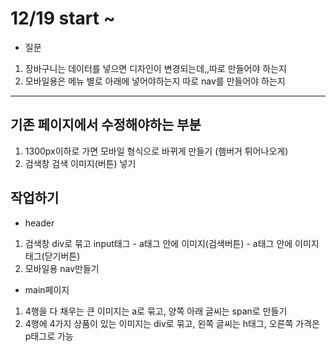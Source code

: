 # 12/19 start ~
* 질문
1. 장바구니는 데이터를 넣으면 디자인이 변경되는데,,따로 만들어야 하는지
2. 모바일용은 메뉴 별로 아래에 넣어야하는지 따로 nav를 만들어야 하는지
-----------------------
## 기존 페이지에서 수정해야하는 부분
1. 1300px이하로 가면 모바일 형식으로 바뀌게 만들기 (햄버거 튀어나오게)
2. 검색창 검색 이미지(버튼) 넣기

## 작업하기
* header
1. 검색창 div로 묶고 input태그 - a태그 안에 이미지(검색버튼) - a태그 안에 이미지태그(닫기버튼)
2. 모바일용 nav만들기

* main페이지
1. 4행을 다 채우는 큰 이미지는 a로 묶고, 양쪽 아래 글씨는 span로 만들기
2. 4행에 4가지 상품이 있는 이미지는 div로 묶고, 왼쪽 글씨는 h태그, 오른쪽 가격은 p태그로 가능